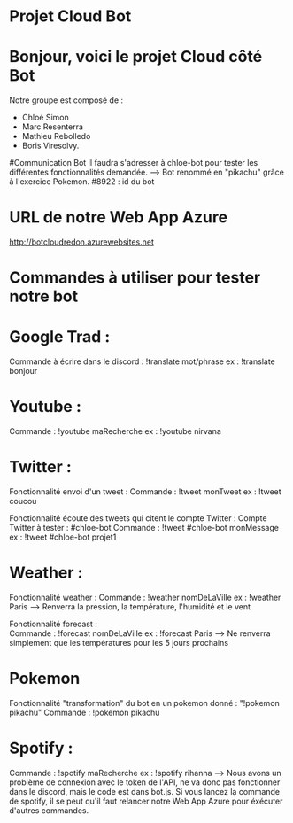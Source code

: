 # Projet Cloud Bot
  
 # Bonjour, voici le projet Cloud côté Bot
 Notre groupe est composé de :
 - Chloé Simon
 - Marc Resenterra	
 - Mathieu Rebolledo	 
 - Boris Viresolvy.

#Communication Bot
Il faudra s'adresser à chloe-bot pour tester les différentes fonctionnalités demandée.
--> Bot renommé en "pikachu" grâce à l'exercice Pokemon. 
#8922 : id du bot 

# URL de notre Web App Azure 
http://botcloudredon.azurewebsites.net

# Commandes à utiliser pour tester notre bot
# Google Trad : 
Commande à écrire dans le discord : !translate mot/phrase 
ex : !translate bonjour

# Youtube : 
Commande : !youtube maRecherche
ex : !youtube nirvana

# Twitter : 
Fonctionnalité envoi d'un tweet :
Commande : !tweet monTweet
ex : !tweet coucou

Fonctionnalité écoute des tweets qui citent le compte Twitter :
Compte Twitter à tester : #chloe-bot
Commande : !tweet #chloe-bot monMessage
ex : !tweet #chloe-bot projet1

# Weather :
Fonctionnalité weather : 
Commande : !weather nomDeLaVille
ex : !weather Paris
--> Renverra la pression, la température, l'humidité et le vent

Fonctionnalité forecast :  
Commande : !forecast nomDeLaVille
ex : !forecast Paris
--> Ne renverra simplement que les températures pour les 5 jours prochains

# Pokemon 
Fonctionnalité "transformation" du bot en un pokemon donné : "!pokemon pikachu"
Commande : !pokemon pikachu

# Spotify :
Commande : !spotify maRecherche
ex : !spotify rihanna
--> Nous avons un problème de connexion avec le token de l'API, ne va donc pas fonctionner dans le discord,
mais le code est dans bot.js. Si vous lancez la commande de spotify, il se peut qu'il faut relancer notre Web App Azure 
pour éxécuter d'autres commandes.





